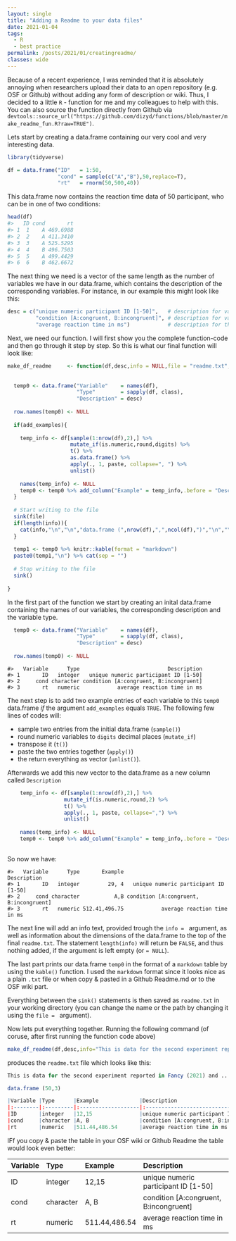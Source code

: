 ```yaml
---
layout: single
title: "Adding a Readme to your data files"
date: 2021-01-04
tags:
  - R
  - best practice
permalink: /posts/2021/01/creatingreadme/
classes: wide
---
```




Because of a recent experience, I was reminded that it is absolutely annoying when researchers upload their data to an open repository (e.g. OSF or Github) without adding any form of description or wiki. Thus, I decided to a little `R` - function for me and my colleagues to help with this. You can also source the function directly from Github via `devtools::source_url("https://github.com/dizyd/functions/blob/master/make_readme_fun.R?raw=TRUE")`. 

Lets start by creating a data.frame containing our very cool and very interesting data. 


```r
library(tidyverse)

df = data.frame("ID"   = 1:50,
                "cond" = sample(c("A","B"),50,replace=T),
                "rt"   = rnorm(50,500,40))
```

This data.frame now contains the reaction time data of 50 participant, who can be in one of two conditions:


```r
head(df)
#>   ID cond       rt
#> 1  1    A 469.6988
#> 2  2    A 411.3410
#> 3  3    A 525.5295
#> 4  4    B 496.7503
#> 5  5    A 499.4429
#> 6  6    B 462.6672
```

The next thing we need is a vector of the same length as the number of variables we have in our data.frame, which contains the description of the corresponding variables. For instance, in our example this might look like this:


```r
desc = c("unique numeric participant ID [1-50]",   # description for variable ID
         "condition [A:congruent, B:incongruent]", # description for variable condition
         "average reaction time in ms")            # description for the variable rt
```


Next, we need our function. I will first show you the complete function-code and then go through it step by step. So this is what our final function will look like:



```r
make_df_readme     <- function(df,desc,info = NULL,file = "readme.txt",add_examples=TRUE,digits=2){  
  
  
  temp0 <- data.frame("Variable"    = names(df),
                      "Type"        = sapply(df, class),
                      "Description" = desc)
  
  row.names(temp0) <- NULL
  
  if(add_examples){
    
    temp_info <- df[sample(1:nrow(df),2),] %>%
                    mutate_if(is.numeric,round,digits) %>% 
                    t() %>%
                    as.data.frame() %>%
                    apply(., 1, paste, collapse=", ") %>% 
                    unlist()
    
    names(temp_info) <- NULL
    temp0 <- temp0 %>% add_column("Example" = temp_info,.before = "Description")
  }
  
  # Start writing to the file
  sink(file)
  if(length(info)){
    cat(info,"\n","\n","data.frame (",nrow(df),",",ncol(df),")","\n","\n",sep = "")
  }
  
  temp1 <- temp0 %>% knitr::kable(format = "markdown") 
  paste0(temp1,"\n") %>% cat(sep = "")
  
  # Stop writing to the file
  sink()
  
}
```

In the first part of the function we start by creating an inital data.frame containing the names of our variables, the corresponding description and the variable type. 


```r
  temp0 <- data.frame("Variable"    = names(df),
                      "Type"        = sapply(df, class),
                      "Description" = desc)
  
  row.names(temp0) <- NULL
```



```
#>   Variable      Type                            Description
#> 1       ID   integer   unique numeric participant ID [1-50]
#> 2     cond character condition [A:congruent, B:incongruent]
#> 3       rt   numeric            average reaction time in ms
```

The next step is to add two example entries of each variable to this `temp0` data.frame *if* the argument `add_examples` equals `TRUE`. The following few lines of codes will:

- sample two entries from the initial data.frame (`sample()`)
- round numeric variables to `digits` decimal places (`mutate_if`)
- transpose it (`t()`)
- paste the two entries together (`apply()`) 
- the return everything as vector (`unlist()`).  

Afterwards we add this new vector to the data.frame as a new column called `Description`


```r
    temp_info <- df[sample(1:nrow(df),2),] %>%
                  mutate_if(is.numeric,round,2) %>% 
                  t() %>%
                  apply(., 1, paste, collapse=",") %>% 
                  unlist()
    
    names(temp_info) <- NULL
    temp0 <- temp0 %>% add_column("Example" = temp_info,.before = "Description")
  
```

So now we have:


```
#>   Variable      Type       Example                            Description
#> 1       ID   integer         29, 4   unique numeric participant ID [1-50]
#> 2     cond character           A,B condition [A:congruent, B:incongruent]
#> 3       rt   numeric 512.41,496.75            average reaction time in ms
```

The next line will add an info text, provided trough the `info = ` argument, as well as information about the dimensions of the data.frame to the top of the final `readme.txt`. The statement `length(info)` will return be `FALSE`, and thus nothing added, if the argument is left empty (or `= NULL`). 


The last part prints our data.frame `temp0` in the format of a `markdown` table by using the `kable()` function. I used the `markdown` format since it looks nice as a plain `.txt` file or when copy & pasted in a Github Readme.md or to the OSF wiki part. 

Everything between the  `sink()` statements is then saved as `readme.txt` in your working directory (you can change the name or the path by changing it using the `file = ` argument).


Now lets put everything together. Running the following command (of coruse, after first running the function code above) 


```r
make_df_readme(df,desc,info="This is data for the second experiment reported in Fancy (2021) and ...")
```

produces the `readme.txt` file which looks like this:


```r
This is data for the second experiment reported in Fancy (2021) and ...

data.frame (50,3)

|Variable |Type      |Example             |Description                            |
|:--------|:---------|:-------------------|:--------------------------------------|
|ID       |integer   |12,15               |unique numeric participant ID [1-50]   |
|cond     |character |A, B                |condition [A:congruent, B:incongruent] |
|rt       |numeric   |511.44,486.54       |average reaction time in ms            |

```

IFf you copy & paste the table in your OSF wiki or Github Readme the table would look even better: 

|Variable |Type      |Example             |Description                            |
|:--------|:---------|:-------------------|:--------------------------------------|
|ID       |integer   |12,15               |unique numeric participant ID [1-50]   |
|cond     |character |A, B                |condition [A:congruent, B:incongruent] |
|rt       |numeric   |511.44,486.54       |average reaction time in ms            |
